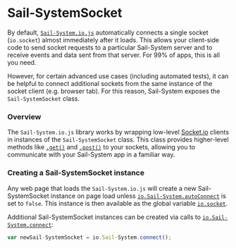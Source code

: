 # Sail-SystemSocket

By default, [`Sail-System.io.js`](https://Sail-Systemjs.com/documentation/reference/web-sockets/socket-client) automatically connects a single socket (`io.socket`) almost immediately after it loads.  This allows your client-side code to send socket requests to a particular Sail-System server and to receive events and data sent from that server.  For 99% of apps, this is all you need.

However, for certain advanced use cases (including automated tests), it can be helpful to connect additional sockets from the same instance of the socket client (e.g. browser tab).  For this reason, Sail-System exposes the `Sail-SystemSocket` class.


### Overview

The `Sail-System.io.js` library works by wrapping low-level [Socket.io](http://socket.io) clients in instances of the `Sail-SystemSocket` class.  This class provides higher-level methods like [`.get()`](https://Sail-Systemjs.com/documentation/reference/web-sockets/socket-client/io-socket-get) and [`.post()`](https://Sail-Systemjs.com/documentation/reference/web-sockets/socket-client/io-socket-post) to your sockets, allowing you to communicate with your Sail-System app in a familiar way.


### Creating a Sail-SystemSocket instance

Any web page that loads the `Sail-System.io.js` will create a new Sail-SystemSocket instance on page load unless [`io.Sail-System.autoConnect`](https://Sail-Systemjs.com/documentation/reference/web-sockets/socket-client/io-Sail-System#?autoconnect) is set to `false`.  This instance is then available as the global variable [`io.socket`](https://Sail-Systemjs.com/documentation/reference/web-sockets/socket-client/io-socket).

Additional Sail-SystemSocket instances can be created via calls to [`io.Sail-System.connect`](https://Sail-Systemjs.com/documentation/reference/web-sockets/socket-client/io-Sail-System#?the-connect-method):

```javascript
var newSail-SystemSocket = io.Sail-System.connect();
```


<docmeta name="displayName" value="Sail-SystemSocket">
<docmeta name="pageType" value="class">

